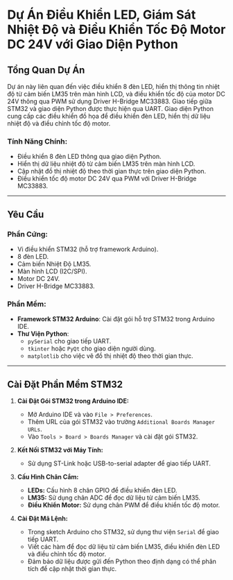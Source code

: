 # Dự Án Điều Khiển LED, Giám Sát Nhiệt Độ và Điều Khiển Tốc Độ Motor DC 24V với Giao Diện Python

## Tổng Quan Dự Án
Dự án này liên quan đến việc điều khiển 8 đèn LED, hiển thị thông tin nhiệt độ từ cảm biến LM35 trên màn hình LCD, và điều khiển tốc độ của motor DC 24V thông qua PWM sử dụng Driver H-Bridge MC33883. Giao tiếp giữa STM32 và giao diện Python được thực hiện qua UART. Giao diện Python cung cấp các điều khiển đồ họa để điều khiển đèn LED, hiển thị dữ liệu nhiệt độ và điều chỉnh tốc độ motor.

### Tính Năng Chính:
- Điều khiển 8 đèn LED thông qua giao diện Python.
- Hiển thị dữ liệu nhiệt độ từ cảm biến LM35 trên màn hình LCD.
- Cập nhật đồ thị nhiệt độ theo thời gian thực trên giao diện Python.
- Điều khiển tốc độ motor DC 24V qua PWM với Driver H-Bridge MC33883.

---

## Yêu Cầu

### Phần Cứng:
- Vi điều khiển STM32 (hỗ trợ framework Arduino).
- 8 đèn LED.
- Cảm biến Nhiệt Độ LM35.
- Màn hình LCD (I2C/SPI).
- Motor DC 24V.
- Driver H-Bridge MC33883.

### Phần Mềm:
- **Framework STM32 Arduino**: Cài đặt gói hỗ trợ STM32 trong Arduino IDE.
- **Thư Viện Python**:
  - `pySerial` cho giao tiếp UART.
  - `tkinter` hoặc `PyQt` cho giao diện người dùng.
  - `matplotlib` cho việc vẽ đồ thị nhiệt độ theo thời gian thực.

---

## Cài Đặt Phần Mềm STM32

1. **Cài Đặt Gói STM32 trong Arduino IDE:**
   - Mở Arduino IDE và vào `File > Preferences`.
   - Thêm URL của gói STM32 vào trường `Additional Boards Manager URLs`.
   - Vào `Tools > Board > Boards Manager` và cài đặt gói STM32.

2. **Kết Nối STM32 với Máy Tính:**
   - Sử dụng ST-Link hoặc USB-to-serial adapter để giao tiếp UART.

3. **Cấu Hình Chân Cắm:**
   - **LEDs:** Cấu hình 8 chân GPIO để điều khiển đèn LED.
   - **LM35:** Sử dụng chân ADC để đọc dữ liệu từ cảm biến LM35.
   - **Điều Khiển Motor:** Sử dụng chân PWM để điều khiển tốc độ motor.

4. **Cài Đặt Mã Lệnh:**
   - Trong sketch Arduino cho STM32, sử dụng thư viện `Serial` để giao tiếp UART.
   - Viết các hàm để đọc dữ liệu từ cảm biến LM35, điều khiển đèn LED và điều chỉnh tốc độ motor.
   - Đảm bảo dữ liệu được gửi đến Python theo định dạng có thể phân tích để cập nhật thời gian thực.
